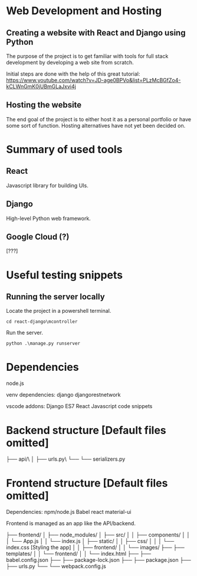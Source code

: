 # Web Development and Hosting

## Creating a website with React and Django using Python
 
The purpose of the project is to get familiar with tools for full stack development by developing a web site from scratch.

Initial steps are done with the help of this great tutorial: https://www.youtube.com/watch?v=JD-age0BPVo&list=PLzMcBGfZo4-kCLWnGmK0jUBmGLaJxvi4j

## Hosting the website

The end goal of the project is to either host it as a personal portfolio or have some sort of function. Hosting alternatives have not yet been decided on.


# Summary of used tools

## React

Javascript library for building UIs.

## Django

High-level Python web framework.

## Google Cloud (?)

[???]


# Useful testing snippets

## Running the server locally

Locate the project in a powershell terminal.

```
cd react-django\mcontroller
```

Run the server.

```
python .\manage.py runserver
```


# Dependencies

node.js

venv dependencies:
django
djangorestnetwork

vscode addons:
Django
ES7 React
Javascript code snippets

# Backend structure [Default files omitted]

├── api/\\
│   ├── urls.py\\
└── └── serializers.py

# Frontend structure [Default files omitted]

Dependencies:
npm/node.js
Babel
react
material-ui

Frontend is managed as an app like the API/backend.

├── frontend/
│   ├── node_modules/
│   ├── src/
│   │   ├── components/
│   │   │   └── App.js
│   │   └── index.js
│   ├── static/
│   │   ├── css/
│   │   │   └── index.css [Styling the app]
│   │   ├── frontend/
│   │   └── images/
├── ├── templates/
│   │   └── frontend/
│   │       └── index.html
├── ├── babel.config.json
├── ├── package-lock.json
├── ├── package.json
├── ├── urls.py
└── └── webpack.config.js
